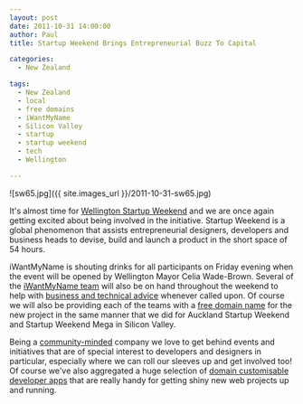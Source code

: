 ```yaml
---
layout: post
date: 2011-10-31 14:00:00
author: Paul
title: Startup Weekend Brings Entrepreneurial Buzz To Capital

categories:
  - New Zealand

tags:
  - New Zealand
  - local
  - free domains
  - iWantMyName
  - Silicon Valley
  - startup
  - startup weekend
  - tech
  - Wellington

---
```


![sw65.jpg]({{ site.images_url }}/2011-10-31-sw65.jpg)

It's almost time for [Wellington Startup Weekend](http://wellington.startupweekend.org/) and we are once again getting excited about being involved in the initiative. Startup Weekend is a global phenomenon that assists entrepreneurial designers, developers and business heads to devise, build and launch a product in the short space of 54 hours.

iWantMyName is shouting drinks for all participants on Friday evening when the event will be opened by Wellington Mayor Celia Wade-Brown. Several of the [iWantMyName team](https://iwantmyname.co.nz/about) will also be on hand throughout the weekend to help with [business and technical advice](https://iwantmyname.co.nz/blog/2011/03/startup-weekend-resources.html) whenever called upon. Of course we will also be providing each of the teams with a [free domain name](https://iwantmyname.co.nz/blog/2011/09/iwantmyname-backs-startup-weekend.html) for the new project in the same manner that we did for Auckland Startup Weekend and Startup Weekend Mega in Silicon Valley.

Being a [community-minded](https://iwantmyname.co.nz/blog/2011/10/being-good-neighbours.html) company we love to get behind events and initiatives that are of special interest to developers and designers in particular, especially where we can roll our sleeves up and get involved too! Of course we've also aggregated a huge selection of [domain customisable developer apps](https://iwantmyname.co.nz/services/developer/) that are really handy for getting shiny new web projects up and running.

